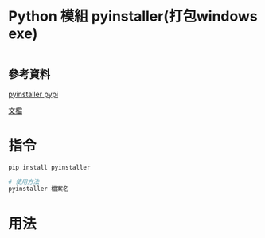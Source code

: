 # Python 模組 pyinstaller(打包windows exe)

```
```

## 參考資料

[pyinstaller pypi](https://pypi.org/project/pyinstaller/)

[文檔](https://pyinstaller.readthedocs.io/en/v4.10/)

# 指令

```bash
pip install pyinstaller

# 使用方法
pyinstaller 檔案名
```

# 用法

```Python
```
